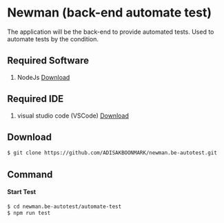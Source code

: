 # Newman (back-end automate test)

The application will be the back-end to provide automated tests. Used to automate tests by the condition.

## Required Software

1. NodeJs [Download](https://nodejs.org/en/)

## Required IDE

1. visual studio code (VSCode) [Download](https://code.visualstudio.com/)

## Download

```bash
$ git clone https://github.com/ADISAKBOONMARK/newman.be-autotest.git
```

## Command

#### Start Test

```bash
$ cd newman.be-autotest/automate-test
$ npm run test
```
